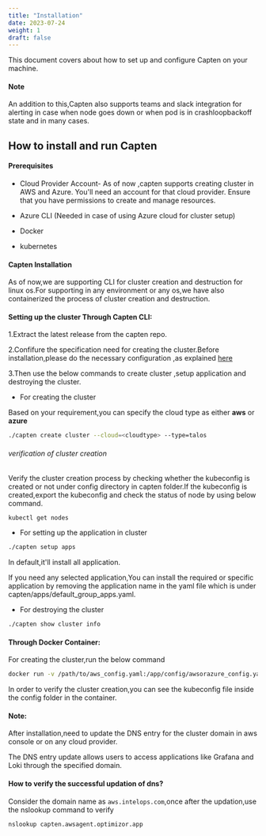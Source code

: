 ```yaml
---
title: "Installation"
date: 2023-07-24
weight: 1
draft: false
---
```


This document covers about how to set up and configure Capten on your machine.

#### Note

An addition to this,Capten also supports teams and slack integration for alerting in case when node goes down or when pod is in crashloopbackoff state and in many cases.

## How to install and run Capten

#### Prerequisites

* Cloud Provider Account- As of now ,capten supports creating cluster in AWS and Azure. You'll need an account for that cloud provider. Ensure that you have permissions to create and manage resources.

* Azure CLI (Needed in case of using Azure cloud for cluster setup)

* Docker 

* kubernetes


#### Capten Installation

As of now,we are supporting CLI for cluster creation and destruction for linux os.For supporting in any environment or any os,we have also containerized the process of cluster creation and destruction.

#### Setting up the cluster Through Capten CLI:

1.Extract the latest release from the capten repo.

2.Confifure the specification need for creating the cluster.Before installation,please do the necessary configuration ,as explained [here]()

3.Then use the below commands to create cluster ,setup application and destroying the cluster.

* For creating the cluster

Based on your requirement,you can specify the cloud type as either **aws** or **azure**

```bash
./capten create cluster --cloud=<cloudtype> --type=talos
```
###### verification of cluster creation
Verify the cluster creation process by checking whether the kubeconfig is created or not under config directory in capten folder.If the kubeconfig is created,export the kubeconfig and check the status of node by using below command.

```bash
kubectl get nodes
```
* For setting up the application in cluster

```bash
./capten setup apps
```
In default,it'll install all application.

If you need any selected application,You can install the required or specific application by removing the application name in the yaml file which is under capten/apps/default_group_apps.yaml.

* For destroying the cluster

```bash
./capten show cluster info
```

#### Through Docker Container:

For creating the cluster,run the below command

```bash
docker run -v /path/to/aws_config.yaml:/app/config/awsorazure_config.yaml -it ghcr.io/intelops/capten:<latest-image-tag>  create cluster --cloud=aws --type=talos
```

In order to verify the cluster creation,you can see the kubeconfig file inside the config folder in the container.


#### Note: 
After installation,need to update the DNS entry for the cluster domain in aws console or on any cloud provider.

The DNS entry update allows users to access applications like Grafana and Loki through the specified domain.

#### How to verify the successful updation of dns?

Consider the domain name as `aws.intelops.com`,once after the updation,use the nslookup command to verify
```bash
nslookup capten.awsagent.optimizor.app
```














